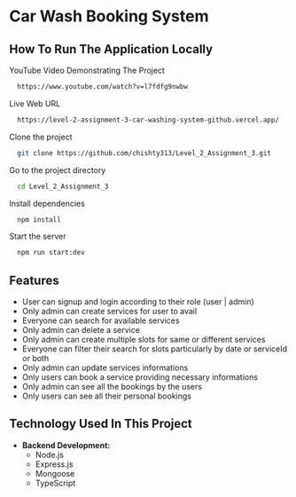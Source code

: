 
# Car Wash Booking  System 
## How To Run The Application Locally

YouTube Video Demonstrating The Project
```bash
  https://www.youtube.com/watch?v=l7fdfg9nwbw
```

Live Web URL
```bash
  https://level-2-assignment-3-car-washing-system-github.vercel.app/
```

Clone the project
```bash
  git clone https://github.com/chishty313/Level_2_Assignment_3.git
```

Go to the project directory

```bash
  cd Level_2_Assignment_3
```

Install dependencies

```bash
  npm install
```

Start the server

```bash
  npm run start:dev
```

## Features

- User can signup and login according to their role (user | admin)
- Only admin can create services for user to avail
- Everyone can search for available services
- Only admin can delete a service
- Only admin can create multiple slots for same or different services
- Everyone can filter their search for slots particularly by date or serviceId or both
- Only admin can update services informations
- Only users can book a service providing necessary informations
- Only admin can see all the bookings by the users
- Only users can see all their personal bookings

## Technology Used In This Project

- **Backend Development:**
  - Node.js
  - Express.js
  - Mongoose
  - TypeScript
